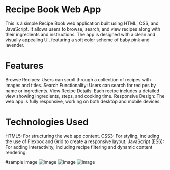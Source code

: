 # Recipe Book Web App
This is a simple Recipe Book web application built using HTML, CSS, and JavaScript.
It allows users to browse, search, and view recipes along with their ingredients and instructions.
The app is designed with a clean and visually appealing UI, 
featuring a soft color scheme of baby pink and lavender.

# Features
Browse Recipes: Users can scroll through a collection of recipes with images and titles.
Search Functionality: Users can search for recipes by name or ingredients.
View Recipe Details: Each recipe includes a detailed view showing ingredients, steps, and cooking time.
Responsive Design: The web app is fully responsive, working on both desktop and mobile devices.

# Technologies Used
HTML5: For structuring the web app content.
CSS3: For styling, including the use of Flexbox and Grid to create a responsive layout.
JavaScript (ES6): For adding interactivity, including recipe filtering and dynamic content rendering.

#sample image
![image](https://github.com/user-attachments/assets/e36c3011-699a-403c-bcba-b075126b3c1a)
![image](https://github.com/user-attachments/assets/0b98b6f2-7867-4a2a-bc27-2aae64b01087)
![image](https://github.com/user-attachments/assets/a382d309-f873-4d35-8afd-e524d1c93132)




